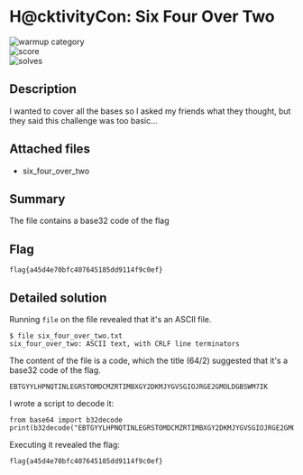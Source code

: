 # H@cktivityCon: Six Four Over Two
 
![warmup category](https://img.shields.io/badge/Category-Warmups-brightgreen.svg)  
![score](https://img.shields.io/badge/Score_after_CTF-50-blue.svg)  
![solves](https://img.shields.io/badge/Solves-1075-lightgrey.svg) 

## Description
I wanted to cover all the bases so I asked my friends what they thought, but they said this challenge was too basic...

## Attached files
- six_four_over_two

## Summary
The file contains a base32 code of the flag

## Flag
```
flag{a45d4e70bfc407645185dd9114f9c0ef}
```

## Detailed solution
Running ```file``` on the file revealed that it's an ASCII file. 
```
$ file six_four_over_two.txt
six_four_over_two: ASCII text, with CRLF line terminators
```
The content of the file is a code, which the title (64/2) suggested that it's a base32 code of the flag.
```
EBTGYYLHPNQTINLEGRSTOMDCMZRTIMBXGY2DKMJYGVSGIOJRGE2GMOLDGBSWM7IK
```
I wrote a script to decode it:
```
from base64 import b32decode
print(b32decode("EBTGYYLHPNQTINLEGRSTOMDCMZRTIMBXGY2DKMJYGVSGIOJRGE2GMOLDGBSWM7IK").decode())
```
Executing it revealed the flag:
```
flag{a45d4e70bfc407645185dd9114f9c0ef}
```
